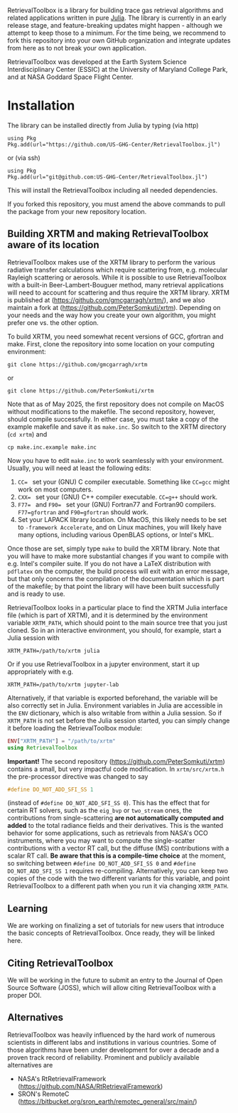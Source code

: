 
RetrievalToolbox is a library for building trace gas retrieval algorithms and related applications written in pure [Julia](https://julialang.org). The library is currently in an early release stage, and feature-breaking updates might happen - although we attempt to keep those to a minimum. For the time being, we recommend to fork this repository into your own GitHub organization and integrate updates from here as to not break your own application.

RetrievalToolbox was developed at the Earth System Science Interdisciplinary Center (ESSIC) at the University of Maryland College Park, and at NASA Goddard Space Flight Center.

# Installation

The library can be installed directly from Julia by typing (via http)

    using Pkg
    Pkg.add(url="https://github.com/US-GHG-Center/RetrievalToolbox.jl")

or (via ssh)

    using Pkg
    Pkg.add(url="git@github.com:US-GHG-Center/RetrievalToolbox.jl")

This will install the RetrievalToolbox including all needed dependencies.

If you forked this repository, you must amend the above commands to pull the package from your new repository location.


## Building XRTM and making RetrievalToolbox aware of its location

RetrievalToolbox makes use of the XRTM library to perform the various radiative transfer calculations which require scattering from, e.g. molecular Rayleigh scattering or aerosols. While it is possible to use RetrievalToolbox with a built-in Beer-Lambert-Bouguer method, many retrieval applications will need to account for scattering and thus require the XRTM library. XRTM is published at (https://github.com/gmcgarragh/xrtm/), and we also maintain a fork at (https://github.com/PeterSomkuti/xrtm). Depending on your needs and the way how you create your own algorithm, you might prefer one vs. the other option.

To build XRTM, you need somewhat recent versions of GCC, gfortran and make. First, clone the repository into some location on your computing environment:

`git clone https://github.com/gmcgarragh/xrtm`

or

`git clone https://github.com/PeterSomkuti/xrtm`

Note that as of May 2025, the first repository does not compile on MacOS without modifications to the makefile. The second repository, however, should compile successfully. In either case, you must take a copy of the example makefile and save it as `make.inc`. So switch to the XRTM directory (`cd xrtm`) and

`cp make.inc.example make.inc`

Now you have to edit `make.inc` to work seamlessly with your environment. Usually, you will need at least the following edits:

1. `CC= ` set your (GNU) C compiler executable. Something like `CC=gcc` might work on most computers.
2. `CXX= ` set your (GNU) C++ compiler executable. `CC=g++` should work.
3. `F77= ` and `F90= ` set your (GNU) Fortran77 and Fortran90 compilers. `F77=gfortran` and `F90=gfortran` should work.
4. Set your LAPACK library location. On MacOS, this likely needs to be set to `-framework Accelerate`, and on Linux machines, you will likely have many options, including various OpenBLAS options, or Intel's MKL.

Once those are set, simply type `make` to build the XRTM library. Note that you will have to make more substantial changes if you want to compile with e.g. Intel's compiler suite. If you do not have a LaTeX distribution with `pdflatex` on the computer, the build process will exit with an error message, but that only concerns the compilation of the documentation which is part of the makefile; by that point the library will have been built successfully and is ready to use.

RetrievalToolbox looks in a particular place to find the XRTM Julia interface file (which is part of XRTM), and it is determined by the environment variable `XRTM_PATH`, which should point to the main source tree that you just cloned. So in an interactive environment, you should, for example, start a Julia session with

`XRTM_PATH=/path/to/xrtm julia`

Or if you use RetrievalToolbox in a jupyter environment, start it up appropriately with e.g.

`XRTM_PATH=/path/to/xrtm jupyter-lab`

Alternatively, if that variable is exported beforehand, the variable will be also correctly set in Julia. Environment variables in Julia are accessible in the `ENV` dictionary, which is also writable from within a Julia session. So if `XRTM_PATH` is not set before the Julia session started, you can simply change it before loading the RetrievalToolbox module:

```julia
ENV["XRTM_PATH"] = "/path/to/xrtm"
using RetrievalToolbox
```

**Important!** The second repository (https://github.com/PeterSomkuti/xrtm) contains a small, but very impactful code modification. In `xrtm/src/xrtm.h` the pre-processor directive was changed to say
``` c
#define DO_NOT_ADD_SFI_SS 1
```
(instead of `#define DO_NOT_ADD_SFI_SS 0`). This has the effect that for certain RT solvers, such as the `eig_bvp` or `two_stream` ones, the contributions from single-scattering **are not automatically computed and added** to the total radiance fields and their derivatives. This is the wanted behavior for some applications, such as retrievals from NASA's OCO instruments, where you may want to compute the single-scatter contributions with a vector RT call, but the diffuse (MS) contributions with a scalar RT call. **Be aware that this is a compile-time choice** at the moment, so switching between `#define DO_NOT_ADD_SFI_SS 0` and `#define DO_NOT_ADD_SFI_SS 1` requires re-compiling. Alternatively, you can keep two copies of the code with the two different variants for this variable, and point RetrievalToolbox to a different path when you run it via changing `XRTM_PATH`.

## Learning

We are working on finalizing a set of tutorials for new users that introduce the basic concepts of RetrievalToolbox. Once ready, they will be linked here.

## Citing RetrievalToolbox

We will be working in the future to submit an entry to the Journal of Open Source Software (JOSS), which will allow citing RetrievalToolbox with a proper DOI.

## Alternatives

RetrievalToolbox was heavily influenced by the hard work of numerous scientists in different labs and institutions in various countries. Some of those algorithms have been under development for over a decade and a proven track record of reliability. Prominent and publicly available alternatives are

- NASA's RtRetrievalFramework (https://github.com/NASA/RtRetrievalFramework)
- SRON's RemoteC (https://bitbucket.org/sron_earth/remotec_general/src/main/)